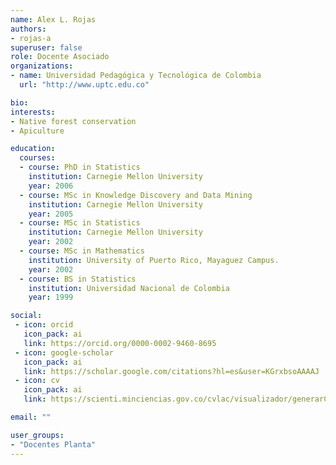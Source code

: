 ```yaml
---
name: Alex L. Rojas
authors:
- rojas-a
superuser: false
role: Docente Asociado
organizations:
- name: Universidad Pedagógica y Tecnológica de Colombia
  url: "http://www.uptc.edu.co"

bio: 
interests:
- Native forest conservation 
- Apiculture

education:
  courses:
  - course: PhD in Statistics
    institution: Carnegie Mellon University
    year: 2006
  - course: MSc in Knowledge Discovery and Data Mining
    institution: Carnegie Mellon University
    year: 2005
  - course: MSc in Statistics
    institution: Carnegie Mellon University
    year: 2002
  - course: MSc in Mathematics
    institution: University of Puerto Rico, Mayaguez Campus.
    year: 2002
  - course: BS in Statistics
    institution: Universidad Nacional de Colombia
    year: 1999

social:
 - icon: orcid
   icon_pack: ai
   link: https://orcid.org/0000-0002-9460-8695
 - icon: google-scholar
   icon_pack: ai
   link: https://scholar.google.com/citations?hl=es&user=KGrxbsoAAAAJ
 - icon: cv
   icon_pack: ai
   link: https://scienti.minciencias.gov.co/cvlac/visualizador/generarCurriculoCv.do?cod_rh=0000100943

email: ""

user_groups:
- "Docentes Planta"
---
```



